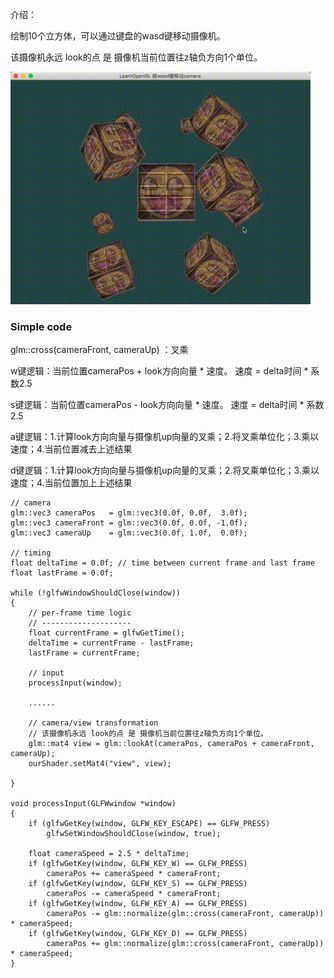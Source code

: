 介绍：

绘制10个立方体，可以通过键盘的wasd键移动摄像机。

该摄像机永远 look的点 是 摄像机当前位置往z轴负方向1个单位。

![result](result.gif)



### Simple code

glm::cross(cameraFront, cameraUp) ：叉乘

w键逻辑：当前位置cameraPos + look方向向量 * 速度。 速度 = delta时间 * 系数2.5

s键逻辑：当前位置cameraPos - look方向向量 * 速度。 速度 = delta时间 * 系数2.5

a键逻辑：1.计算look方向向量与摄像机up向量的叉乘；2.将叉乘单位化；3.乘以速度；4.当前位置减去上述结果

d键逻辑：1.计算look方向向量与摄像机up向量的叉乘；2.将叉乘单位化；3.乘以速度；4.当前位置加上上述结果

```
// camera
glm::vec3 cameraPos   = glm::vec3(0.0f, 0.0f,  3.0f);
glm::vec3 cameraFront = glm::vec3(0.0f, 0.0f, -1.0f);
glm::vec3 cameraUp    = glm::vec3(0.0f, 1.0f,  0.0f);

// timing
float deltaTime = 0.0f;	// time between current frame and last frame
float lastFrame = 0.0f;

while (!glfwWindowShouldClose(window))
{
    // per-frame time logic
    // --------------------
    float currentFrame = glfwGetTime();
    deltaTime = currentFrame - lastFrame;
    lastFrame = currentFrame;
    
    // input
    processInput(window);
    
    ......
    
    // camera/view transformation
    // 该摄像机永远 look的点 是 摄像机当前位置往z轴负方向1个单位。
    glm::mat4 view = glm::lookAt(cameraPos, cameraPos + cameraFront, cameraUp);
    ourShader.setMat4("view", view);
    
}

void processInput(GLFWwindow *window)
{
    if (glfwGetKey(window, GLFW_KEY_ESCAPE) == GLFW_PRESS)
        glfwSetWindowShouldClose(window, true);

    float cameraSpeed = 2.5 * deltaTime; 
    if (glfwGetKey(window, GLFW_KEY_W) == GLFW_PRESS)
        cameraPos += cameraSpeed * cameraFront;
    if (glfwGetKey(window, GLFW_KEY_S) == GLFW_PRESS)
        cameraPos -= cameraSpeed * cameraFront;
    if (glfwGetKey(window, GLFW_KEY_A) == GLFW_PRESS)
        cameraPos -= glm::normalize(glm::cross(cameraFront, cameraUp)) * cameraSpeed;
    if (glfwGetKey(window, GLFW_KEY_D) == GLFW_PRESS)
        cameraPos += glm::normalize(glm::cross(cameraFront, cameraUp)) * cameraSpeed;
}
```

